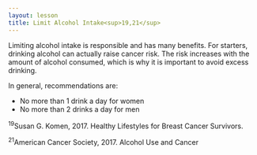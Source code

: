 ```yaml
---
layout: lesson
title: Limit Alcohol Intake<sup>19,21</sup>
---
```


Limiting alcohol intake is responsible and has many benefits. For starters, drinking alcohol can actually raise cancer risk. The risk increases with the amount of alcohol consumed, which is why it is important to avoid excess drinking. 

In general, recommendations are:

* No more than 1 drink a day for women
* No more than 2 drinks a day for men

<sup>19</sup>Susan G. Komen, 2017. Healthy Lifestyles for Breast Cancer Survivors.

<sup>21</sup>American Cancer Society, 2017. Alcohol Use and Cancer 
